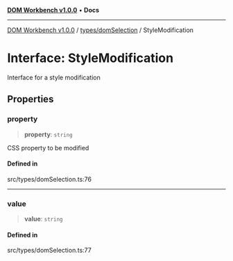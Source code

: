 [**DOM Workbench v1.0.0**](../../../README.md) • **Docs**

***

[DOM Workbench v1.0.0](../../../modules.md) / [types/domSelection](../README.md) / StyleModification

# Interface: StyleModification

Interface for a style modification

## Properties

### property

> **property**: `string`

CSS property to be modified

#### Defined in

src/types/domSelection.ts:76

***

### value

> **value**: `string`

#### Defined in

src/types/domSelection.ts:77
